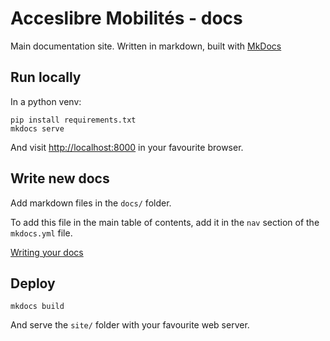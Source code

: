 Acceslibre Mobilités - docs
===========================

Main documentation site. Written in markdown, built with 
[MkDocs](https://www.mkdocs.org/)


Run locally
-----------

In a python venv:

```
pip install requirements.txt
mkdocs serve
```

And visit <http://localhost:8000> in your favourite browser.


Write new docs
--------------

Add markdown files in the `docs/` folder.

To add this file in the main table of contents, add it in
the `nav` section of the `mkdocs.yml` file.

[Writing your docs](https://www.mkdocs.org/user-guide/writing-your-docs/)


Deploy
------

```
mkdocs build
```

And serve the `site/` folder with your favourite web server.

